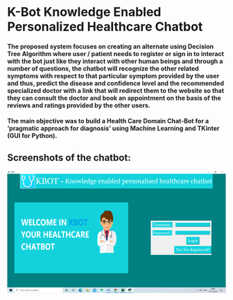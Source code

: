 # K-Bot Knowledge Enabled Personalized Healthcare Chatbot
#### The proposed system focuses on creating an alternate using Decision Tree Algorithm where user / patient needs to register or sign in to interact with the bot just like they interact with other human beings and through a number of questions, the chatbot will recognize the other related symptoms with respect to that particular symptom provided by the user and thus, predict the disease and confidence level and the recommended specialized doctor with a link that will redirect them to the website so that they can consult the doctor and book an appointment on the basis of the reviews and ratings provided by the other users. 

#### **The main objective was to build a Health Care Domain Chat-Bot for a ‘pragmatic approach for diagnosis’ using Machine Learning and TKinter (GUI for Python).**

## Screenshots of the chatbot:
![alt tag](https://github.com/Jaya-Shukla-cs/K-Bot-Knowledge-Enabled-Personalized-Healthcare-Chatbot/blob/main/Images/Registration%20%26%20login%20page.png)
